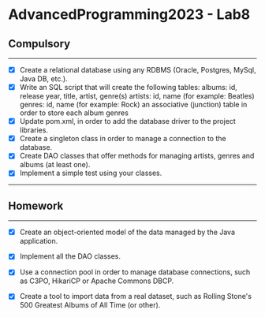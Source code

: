 # AdvancedProgramming2023 - Lab8

## Compulsory

---

- [x] Create a relational database using any RDBMS (Oracle, Postgres, MySql, Java DB, etc.).
- [x] Write an SQL script that will create the following tables:
  albums: id, release year, title, artist, genre(s)
  artists: id, name (for example: Beatles)
  genres: id, name (for example: Rock)
  an associative (junction) table in order to store each album genres
- [x] Update pom.xml, in order to add the database driver to the project libraries.
- [x] Create a singleton class in order to manage a connection to the database.
- [x] Create DAO classes that offer methods for managing artists, genres and albums (at least one).
- [x] Implement a simple test using your classes.

---

## Homework

---

- [x] Create an object-oriented model of the data managed by the Java application.
- [x] Implement all the DAO classes.
- [x] Use a connection pool in order to manage database connections, such as C3PO, HikariCP or Apache Commons DBCP.
- [x] Create a tool to import data from a real dataset, such as Rolling Stone's 500 Greatest Albums of All Time (or other).

